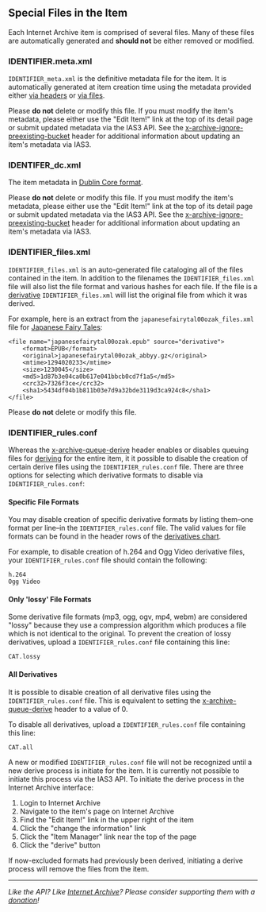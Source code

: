 ## Special Files in the Item

Each Internet Archive item is comprised of several files. Many of these files are automatically generated and **should not** be either removed or modified.

### IDENTIFIER.meta.xml

`IDENTIFIER_meta.xml` is the definitive metadata file for the item. It is automatically generated at item creation time using the metadata provided either [via headers](./metadata.md) or [via files](./metadatafiles.md).

Please **do not** delete or modify this file. If you must modify the item's metadata, please either use the "Edit Item!" link at the top of its detail page or submit updated metadata via the IAS3 API. See the [x-archive-ignore-preexisting-bucket](./headers.md) header for additional information about updating an item's metadata via IAS3.

### IDENTIFER_dc.xml

The item metadata in [Dublin Core format](http://dublincore.org/).

Please **do not** delete or modify this file. If you must modify the item's metadata, please either use the "Edit Item!" link at the top of its detail page or submit updated metadata via the IAS3 API. See the [x-archive-ignore-preexisting-bucket](./headers.md) header for additional information about updating an item's metadata via IAS3.


### IDENTIFIER_files.xml

`IDENTIFIER_files.xml` is an auto-generated file cataloging all of the files contained in the item. In addition to the filenames the `IDENTIFIER_files.xml` file will also list the file format and various hashes for each file. If the file is a [derivative](http://www.archive.org/help/derivatives.php) `IDENTIFIER_files.xml` will list the original file from which it was derived.

For example, here is an extract from the `japanesefairytal00ozak_files.xml` file for [Japanese Fairy Tales](http://www.archive.org/details/japanesefairytal00ozak):

    <file name="japanesefairytal00ozak.epub" source="derivative">
        <format>EPUB</format>
        <original>japanesefairytal00ozak_abbyy.gz</original>
        <mtime>1294020233</mtime>
        <size>1230045</size>
        <md5>1d87b3e04ca0b617e041bbcb0cd7f1a5</md5>
        <crc32>7326f3ce</crc32>
        <sha1>5434df04b1b811b03e7d9a32bde3119d3ca924c8</sha1>
    </file>

Please **do not** delete or modify this file.

### IDENTIFIER_rules.conf

Whereas the [x-archive-queue-derive](./headers.md) header enables or disables queuing files for [deriving](http://www.archive.org/help/derivatives.php) for the entire item, it it possible to disable the creation of certain derive files using the `IDENTIFIER_rules.conf` file. There are three options for selecting which derivative formats to disable via `IDENTIFIER_rules.conf`:

#### Specific File Formats

You may disable creation of specific derivative formats by listing them–one format per line–in the `IDENTIFIER_rules.conf` file. The valid values for file formats can be found in the header rows of the [derivatives chart](http://www.archive.org/help/derivatives.php).

For example, to disable creation of h.264 and Ogg Video derivative files, your `IDENTIFIER_rules.conf` file should contain the following:

    h.264
    Ogg Video

#### Only 'lossy' File Formats

Some derivative file formats (mp3, ogg, ogv, mp4, webm) are considered "lossy" because they use a compression algorithm which produces a file which is not identical to the original. To prevent the creation of lossy derivatives, upload a `IDENTIFIER_rules.conf` file containing this line:

    CAT.lossy

#### All Derivatives

It is possible to disable creation of all derivative files using the `IDENTIFIER_rules.conf` file. This is equivalent to setting the [x-archive-queue-derive](./headers.md) header to a value of 0.

To disable all derivatives, upload a `IDENTIFIER_rules.conf` file containing this line:

    CAT.all

A new or modified `IDENTIFIER_rules.conf` file will not be recognized until a new derive process is initiate for the item. It is currently not possible to initiate this process via the IAS3 API. To initiate the derive process in the Internet Archive interface:

 1. Login to Internet Archive
 1. Navigate to the item's page on Internet Archive
 1. Find the "Edit Item!" link in the upper right of the item
 1. Click the "change the information" link
 1. Click the "Item Manager" link near the top of the page
 1. Click the "derive" button

If now-excluded formats had previously been derived, initiating a derive process will remove the files from the item.

-----

_Like the API? Like [Internet Archive](http://archive.org)? Please consider supporting them with a [donation](http://archive.org/donate/)!_

